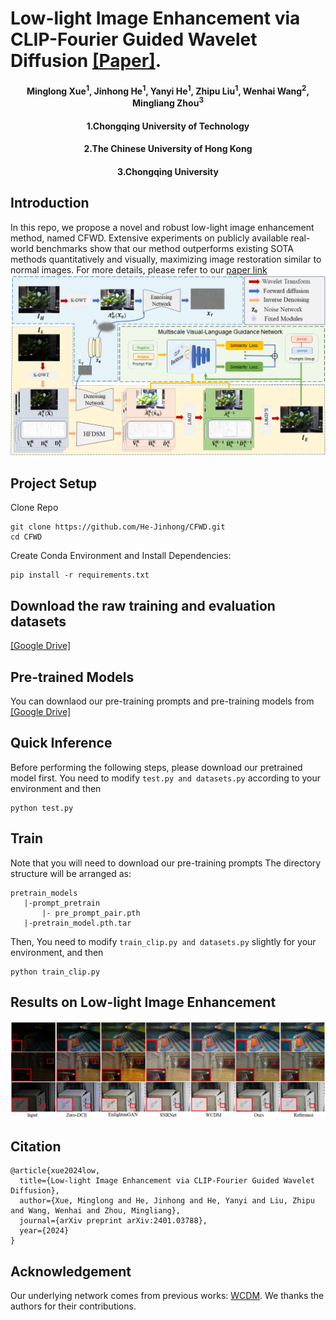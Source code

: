 # Low-light Image Enhancement via CLIP-Fourier Guided Wavelet Diffusion [[Paper]](https://arxiv.org/abs/2401.03788).
<h4 align="center">Minglong Xue<sup>1</sup>, Jinhong He<sup>1</sup>, Yanyi He<sup>1</sup>, Zhipu Liu<sup>1</sup>, Wenhai Wang<sup>2</sup></center>, Mingliang Zhou<sup>3</sup></center>
<h4 align="center">1.Chongqing University of Technology
<h4 align="center">2.The Chinese University of Hong Kong
<h4 align="center">3.Chongqing University</center></center>

## Introduction
In this repo, we propose a novel and robust low-light image enhancement method, named CFWD. Extensive experiments on publicly available real-world benchmarks show that our method outperforms existing SOTA methods quantitatively and visually, maximizing image restoration similar to normal images.
For more details, please refer to our [paper link](https://arxiv.org/abs/2401.03788)
![](./Figs/fig2.png)

## Project Setup
 Clone Repo
 ```
 git clone https://github.com/He-Jinhong/CFWD.git
 cd CFWD  
 ```
Create Conda Environment and Install Dependencies:
```
pip install -r requirements.txt
```


## Download the raw training and evaluation datasets

[[Google Drive]](https://drive.google.com/drive/folders/1yAp7c-fQhU_KQkK7xk1KZ4YKAywwo-2z?usp=drive_link)

## Pre-trained Models 
You can downlaod our pre-training prompts and pre-training models from [[Google Drive]](https://drive.google.com/drive/folders/16tWuT7bVzQin2eiagsMByc-KN5UIQUho?usp=drive_link) 

## Quick Inference
Before performing the following steps, please download our pretrained model first.
You need to modify  ```test.py and datasets.py``` according to your environment and then
```
python test.py
```

## Train
Note that you will need to download our pre-training prompts
The directory structure will be arranged as:
```
pretrain_models
   |-prompt_pretrain
       |- pre_prompt_pair.pth
   |-pretrain_model.pth.tar
```
Then, You need to modify ```train_clip.py and datasets.py``` slightly for your environment, and then
```
python train_clip.py  
```

## Results on Low-light Image Enhancement
![](./Figs/pair.png)

## Citation
```
@article{xue2024low,
  title={Low-light Image Enhancement via CLIP-Fourier Guided Wavelet Diffusion},
  author={Xue, Minglong and He, Jinhong and He, Yanyi and Liu, Zhipu and Wang, Wenhai and Zhou, Mingliang},
  journal={arXiv preprint arXiv:2401.03788},
  year={2024}
}
```

## Acknowledgement
Our underlying network comes from previous works: [WCDM](https://github.com/JianghaiSCU/Diffusion-Low-Light.git). We thanks the authors for their contributions.
